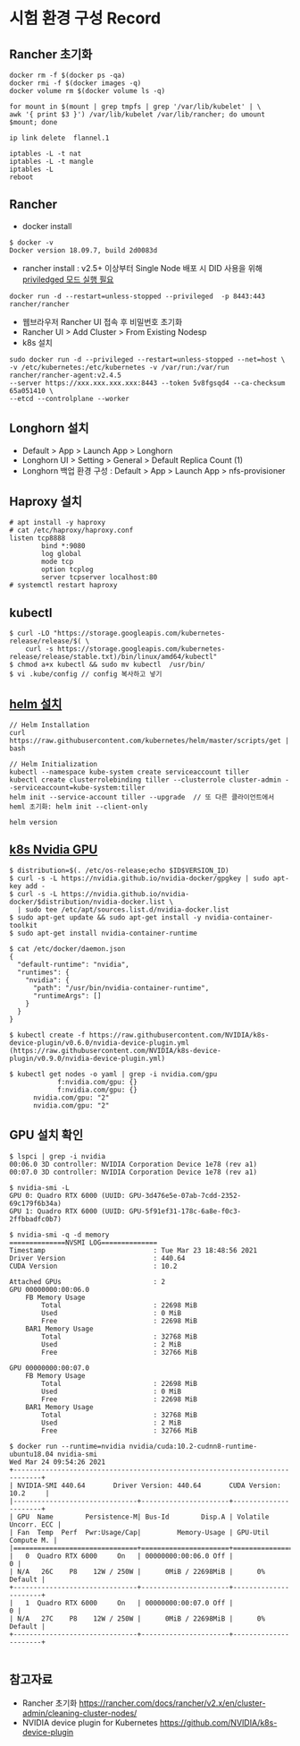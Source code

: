 # 시험 환경 구성 Record


## Rancher 초기화
```
docker rm -f $(docker ps -qa)
docker rmi -f $(docker images -q)
docker volume rm $(docker volume ls -q)
```
```
for mount in $(mount | grep tmpfs | grep '/var/lib/kubelet' | \
awk '{ print $3 }') /var/lib/kubelet /var/lib/rancher; do umount $mount; done
```
```
ip link delete  flannel.1
```
```
iptables -L -t nat
iptables -L -t mangle
iptables -L
reboot
```
## Rancher
- docker install
```
$ docker -v
Docker version 18.09.7, build 2d0083d
```
- rancher install : v2.5+ 이상부터 Single Node 배포 시 DID 사용을 위해 [priviledged 모드 실행 필요](https://rancher.com/docs/rancher/v2.x/en/installation/other-installation-methods/single-node-docker/#privileged-access-for-rancher-v2-5)
```
docker run -d --restart=unless-stopped --privileged  -p 8443:443 rancher/rancher
```
- 웹브라우저 Rancher UI 접속 후 비밀번호 초기화
- Rancher UI > Add Cluster > From Existing Nodesp
- k8s 설치
```
sudo docker run -d --privileged --restart=unless-stopped --net=host \
-v /etc/kubernetes:/etc/kubernetes -v /var/run:/var/run rancher/rancher-agent:v2.4.5
--server https://xxx.xxx.xxx.xxx:8443 --token 5v8fgsqd4 --ca-checksum 65a051410 \
--etcd --controlplane --worker
```

## Longhorn 설치
- Default > App > Launch App > Longhorn
- Longhorn UI >  Setting > General > Default Replica Count (1)
- Longhorn 백업 환경 구성  : Default > App > Launch App > nfs-provisioner

## Haproxy 설치
```
# apt install -y haproxy
# cat /etc/haproxy/haproxy.conf
listen tcp8888
        bind *:9080
        log global
        mode tcp
        option tcplog
        server tcpserver localhost:80
# systemctl restart haproxy
```
## kubectl
```
$ curl -LO "https://storage.googleapis.com/kubernetes-release/release/$( \
    curl -s https://storage.googleapis.com/kubernetes-release/release/stable.txt)/bin/linux/amd64/kubectl"
$ chmod a+x kubectl && sudo mv kubectl  /usr/bin/
$ vi .kube/config // config 복사하고 넣기
```

## [helm 설치](https://zero-to-jupyterhub.readthedocs.io/en/latest/setup-jupyterhub/setup-helm.html)
```
// Helm Installation
curl https://raw.githubusercontent.com/kubernetes/helm/master/scripts/get | bash

// Helm Initialization
kubectl --namespace kube-system create serviceaccount tiller
kubectl create clusterrolebinding tiller --clusterrole cluster-admin --serviceaccount=kube-system:tiller
helm init --service-account tiller --upgrade  // 또 다른 클라이언트에서 heml 초기화: helm init --client-only

helm version
```

## [k8s Nvidia GPU](https://rancher.com/blog/2020/introduction-to-machine-learning-pipeline)
```
$ distribution=$(. /etc/os-release;echo $ID$VERSION_ID)
$ curl -s -L https://nvidia.github.io/nvidia-docker/gpgkey | sudo apt-key add -
$ curl -s -L https://nvidia.github.io/nvidia-docker/$distribution/nvidia-docker.list \
  | sudo tee /etc/apt/sources.list.d/nvidia-docker.list
$ sudo apt-get update && sudo apt-get install -y nvidia-container-toolkit
$ sudo apt-get install nvidia-container-runtime

$ cat /etc/docker/daemon.json
{
  "default-runtime": "nvidia",
  "runtimes": {
    "nvidia": {
      "path": "/usr/bin/nvidia-container-runtime",
      "runtimeArgs": []
    }
  }
}

$ kubectl create -f https://raw.githubusercontent.com/NVIDIA/k8s-device-plugin/v0.6.0/nvidia-device-plugin.yml 
(https://raw.githubusercontent.com/NVIDIA/k8s-device-plugin/v0.9.0/nvidia-device-plugin.yml)

$ kubectl get nodes -o yaml | grep -i nvidia.com/gpu
            f:nvidia.com/gpu: {}
            f:nvidia.com/gpu: {}
      nvidia.com/gpu: "2"
      nvidia.com/gpu: "2"
```
## GPU 설치 확인
```
$ lspci | grep -i nvidia
00:06.0 3D controller: NVIDIA Corporation Device 1e78 (rev a1)
00:07.0 3D controller: NVIDIA Corporation Device 1e78 (rev a1)

$ nvidia-smi -L
GPU 0: Quadro RTX 6000 (UUID: GPU-3d476e5e-07ab-7cdd-2352-69c179f6b34a)
GPU 1: Quadro RTX 6000 (UUID: GPU-5f91ef31-178c-6a8e-f0c3-2ffbbadfc0b7)

$ nvidia-smi -q -d memory
==============NVSMI LOG==============
Timestamp                           : Tue Mar 23 18:48:56 2021
Driver Version                      : 440.64
CUDA Version                        : 10.2

Attached GPUs                       : 2
GPU 00000000:00:06.0
    FB Memory Usage
        Total                       : 22698 MiB
        Used                        : 0 MiB
        Free                        : 22698 MiB
    BAR1 Memory Usage
        Total                       : 32768 MiB
        Used                        : 2 MiB
        Free                        : 32766 MiB

GPU 00000000:00:07.0
    FB Memory Usage
        Total                       : 22698 MiB
        Used                        : 0 MiB
        Free                        : 22698 MiB
    BAR1 Memory Usage
        Total                       : 32768 MiB
        Used                        : 2 MiB
        Free                        : 32766 MiB
        
$ docker run --runtime=nvidia nvidia/cuda:10.2-cudnn8-runtime-ubuntu18.04 nvidia-smi
Wed Mar 24 09:54:26 2021       
+-----------------------------------------------------------------------------+
| NVIDIA-SMI 440.64       Driver Version: 440.64       CUDA Version: 10.2     |
|-------------------------------+----------------------+----------------------+
| GPU  Name        Persistence-M| Bus-Id        Disp.A | Volatile Uncorr. ECC |
| Fan  Temp  Perf  Pwr:Usage/Cap|         Memory-Usage | GPU-Util  Compute M. |
|===============================+======================+======================|
|   0  Quadro RTX 6000     On   | 00000000:00:06.0 Off |                    0 |
| N/A   26C    P8    12W / 250W |      0MiB / 22698MiB |      0%      Default |
+-------------------------------+----------------------+----------------------+
|   1  Quadro RTX 6000     On   | 00000000:00:07.0 Off |                    0 |
| N/A   27C    P8    12W / 250W |      0MiB / 22698MiB |      0%      Default |
+-------------------------------+----------------------+----------------------+
        
```

## 참고자료
- Rancher 초기화 https://rancher.com/docs/rancher/v2.x/en/cluster-admin/cleaning-cluster-nodes/
- NVIDIA device plugin for Kubernetes https://github.com/NVIDIA/k8s-device-plugin
